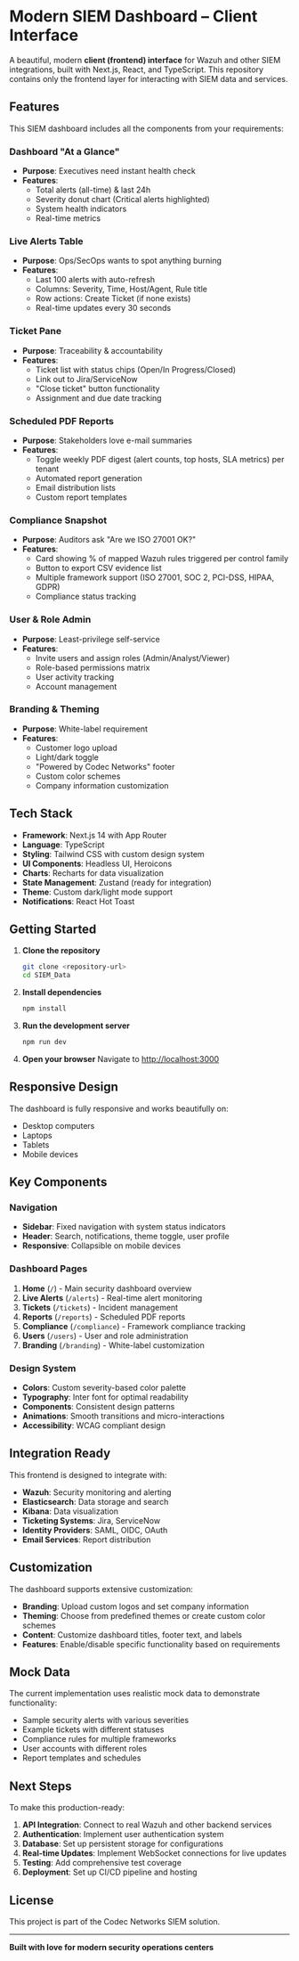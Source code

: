 # Modern SIEM Dashboard – Client Interface

A beautiful, modern **client (frontend) interface** for Wazuh and other SIEM integrations, built with Next.js, React, and TypeScript. This repository contains only the frontend layer for interacting with SIEM data and services.

## Features

This SIEM dashboard includes all the components from your requirements:

### Dashboard "At a Glance"
- **Purpose**: Executives need instant health check
- **Features**: 
  - Total alerts (all-time) & last 24h
  - Severity donut chart (Critical alerts highlighted)
  - System health indicators
  - Real-time metrics

### Live Alerts Table
- **Purpose**: Ops/SecOps wants to spot anything burning
- **Features**:
  - Last 100 alerts with auto-refresh
  - Columns: Severity, Time, Host/Agent, Rule title
  - Row actions: Create Ticket (if none exists)
  - Real-time updates every 30 seconds

### Ticket Pane
- **Purpose**: Traceability & accountability
- **Features**:
  - Ticket list with status chips (Open/In Progress/Closed)
  - Link out to Jira/ServiceNow
  - "Close ticket" button functionality
  - Assignment and due date tracking

### Scheduled PDF Reports
- **Purpose**: Stakeholders love e-mail summaries
- **Features**:
  - Toggle weekly PDF digest (alert counts, top hosts, SLA metrics) per tenant
  - Automated report generation
  - Email distribution lists
  - Custom report templates

### Compliance Snapshot
- **Purpose**: Auditors ask "Are we ISO 27001 OK?"
- **Features**:
  - Card showing % of mapped Wazuh rules triggered per control family
  - Button to export CSV evidence list
  - Multiple framework support (ISO 27001, SOC 2, PCI-DSS, HIPAA, GDPR)
  - Compliance status tracking

### User & Role Admin
- **Purpose**: Least-privilege self-service
- **Features**:
  - Invite users and assign roles (Admin/Analyst/Viewer)
  - Role-based permissions matrix
  - User activity tracking
  - Account management

### Branding & Theming
- **Purpose**: White-label requirement
- **Features**:
  - Customer logo upload
  - Light/dark toggle
  - "Powered by Codec Networks" footer
  - Custom color schemes
  - Company information customization

## Tech Stack

- **Framework**: Next.js 14 with App Router
- **Language**: TypeScript
- **Styling**: Tailwind CSS with custom design system
- **UI Components**: Headless UI, Heroicons
- **Charts**: Recharts for data visualization
- **State Management**: Zustand (ready for integration)
- **Theme**: Custom dark/light mode support
- **Notifications**: React Hot Toast

## Getting Started

1. **Clone the repository**
   ```bash
   git clone <repository-url>
   cd SIEM_Data
   ```

2. **Install dependencies**
   ```bash
   npm install
   ```

3. **Run the development server**
   ```bash
   npm run dev
   ```

4. **Open your browser**
   Navigate to [http://localhost:3000](http://localhost:3000)

## Responsive Design

The dashboard is fully responsive and works beautifully on:
- Desktop computers
- Laptops
- Tablets
- Mobile devices

## Key Components

### Navigation
- **Sidebar**: Fixed navigation with system status indicators
- **Header**: Search, notifications, theme toggle, user profile
- **Responsive**: Collapsible on mobile devices

### Dashboard Pages
1. **Home** (`/`) - Main security dashboard overview
2. **Live Alerts** (`/alerts`) - Real-time alert monitoring
3. **Tickets** (`/tickets`) - Incident management
4. **Reports** (`/reports`) - Scheduled PDF reports
5. **Compliance** (`/compliance`) - Framework compliance tracking
6. **Users** (`/users`) - User and role administration
7. **Branding** (`/branding`) - White-label customization

### Design System
- **Colors**: Custom severity-based color palette
- **Typography**: Inter font for optimal readability
- **Components**: Consistent design patterns
- **Animations**: Smooth transitions and micro-interactions
- **Accessibility**: WCAG compliant design

## Integration Ready

This frontend is designed to integrate with:
- **Wazuh**: Security monitoring and alerting
- **Elasticsearch**: Data storage and search
- **Kibana**: Data visualization
- **Ticketing Systems**: Jira, ServiceNow
- **Identity Providers**: SAML, OIDC, OAuth
- **Email Services**: Report distribution

## Customization

The dashboard supports extensive customization:
- **Branding**: Upload custom logos and set company information
- **Theming**: Choose from predefined themes or create custom color schemes
- **Content**: Customize dashboard titles, footer text, and labels
- **Features**: Enable/disable specific functionality based on requirements

## Mock Data

The current implementation uses realistic mock data to demonstrate functionality:
- Sample security alerts with various severities
- Example tickets with different statuses
- Compliance rules for multiple frameworks
- User accounts with different roles
- Report templates and schedules

## Next Steps

To make this production-ready:
1. **API Integration**: Connect to real Wazuh and other backend services
2. **Authentication**: Implement user authentication system
3. **Database**: Set up persistent storage for configurations
4. **Real-time Updates**: Implement WebSocket connections for live updates
5. **Testing**: Add comprehensive test coverage
6. **Deployment**: Set up CI/CD pipeline and hosting

## License

This project is part of the Codec Networks SIEM solution.

---

**Built with love for modern security operations centers** 